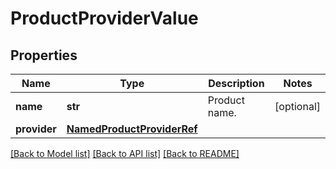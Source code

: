 # ProductProviderValue

## Properties
Name | Type | Description | Notes
------------ | ------------- | ------------- | -------------
**name** | **str** | Product name. | [optional] 
**provider** | [**NamedProductProviderRef**](NamedProductProviderRef.md) |  | 

[[Back to Model list]](../README.md#documentation-for-models) [[Back to API list]](../README.md#documentation-for-api-endpoints) [[Back to README]](../README.md)

